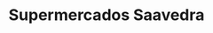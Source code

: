 ---
title: "Supermercados Saavedra"
url: /puente-mayorga/supermercados-saavedra/
shop: Supermarkt
---